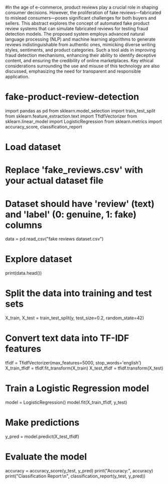 #In the age of e-commerce, product reviews play a crucial role in shaping consumer decisions. However, the proliferation of fake reviews—fabricated to mislead consumers—poses significant challenges for both buyers and sellers. This abstract explores the concept of automated fake product review systems that can simulate fabricated reviews for testing fraud detection models. The proposed system employs advanced natural language processing (NLP) and machine learning algorithms to generate reviews indistinguishable from authentic ones, mimicking diverse writing styles, sentiments, and product categories. Such a tool aids in improving fraud detection mechanisms, enhancing their ability to identify deceptive content, and ensuring the credibility of online marketplaces. Key ethical considerations surrounding the use and misuse of this technology are also discussed, emphasizing the need for transparent and responsible application.
# fake-product-review-detection
import pandas as pd
from sklearn.model_selection import train_test_split
from sklearn.feature_extraction.text import TfidfVectorizer
from sklearn.linear_model import LogisticRegression
from sklearn.metrics import accuracy_score, classification_report

# Load dataset
# Replace 'fake_reviews.csv' with your actual dataset file
# Dataset should have 'review' (text) and 'label' (0: genuine, 1: fake) columns
data = pd.read_csv("fake reviews dataset.csv")

# Explore dataset
print(data.head())

# Split the data into training and test sets
X_train, X_test = train_test_split(y, test_size=0.2, random_state=42)

# Convert text data into TF-IDF features
tfidf = TfidfVectorizer(max_features=5000, stop_words='english')
X_train_tfidf = tfidf.fit_transform(X_train)
X_test_tfidf = tfidf.transform(X_test)

# Train a Logistic Regression model
model = LogisticRegression()
model.fit(X_train_tfidf, y_test)

# Make predictions
y_pred = model.predict(X_test_tfidf)

# Evaluate the model
accuracy = accuracy_score(y_test, y_pred)
print("Accuracy:", accuracy)
print("Classification Report:\n", classification_report(y_test, y_pred))
